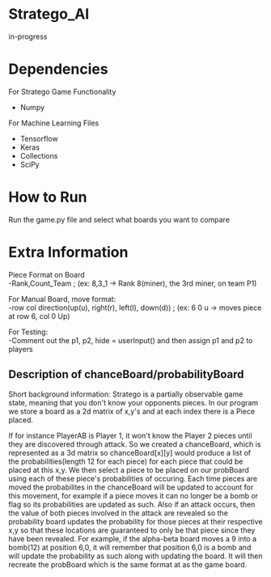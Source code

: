 # Stratego_AI
in-progress


# Dependencies
For Stratego Game Functionality
- Numpy  

For Machine Learning Files  
- Tensorflow
- Keras
- Collections
- SciPy

# How to Run
Run the game.py file and select what boards you want to compare

# Extra Information
Piece Format on Board  
-Rank,Count_Team ; (ex: 8,3_1 -> Rank 8(miner), the 3rd miner, on team P1)  

For Manual Board, move format:  
-row col direction(up(u), right(r), left(l), down(d)) ; (ex: 6 0 u -> moves piece at row 6, col 0 Up)

For Testing:  
-Comment out the p1, p2, hide = userInput() and then assign p1 and p2 to players

## Description of chanceBoard/probabilityBoard  
Short background information: Stratego is a partially observable game state, meaning that you don't know your opponents pieces. In our program we store a board as a 2d matrix of x,y's and at each index there is a Piece placed.

If for instance PlayerAB is Player 1, it won't know the Player 2 pieces until they are discovered through attack. So we created a chanceBoard, which is represented as a 3d matrix so chanceBoard[x][y] would produce a list of the probabilities(length 12 for each piece) for each piece that could be placed at this x,y. We then select a piece to be placed on our probBoard using each of these piece's probabilities of occuring. Each time pieces are moved the probabilites in the chanceBoard will be updated to account for this movement, for example if a piece moves it can no longer be a bomb or flag so its probabilities are updated as such. Also if an attack occurs, then the value of both pieces involved in the attack are revealed so the probability board updates the probability for those pieces at their respective x,y so that these locations are guaranteed to only be that piece since they have been revealed. For example, if the alpha-beta board moves a 9 into a bomb(12) at position 6,0, it will remember that position 6,0 is a bomb and will update the probability as such along with updating the board. It will then recreate the probBoard which is the same format at as the game board. 
